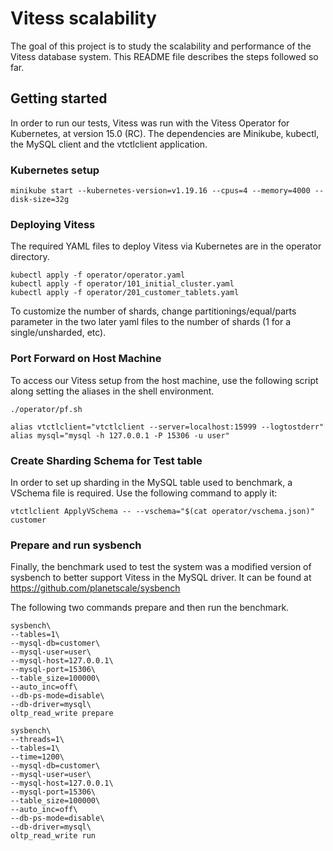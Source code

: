 # Vitess scalability

The goal of this project is to study the scalability and performance of the Vitess database system.
This README file describes the steps followed so far.

## Getting started

In order to run our tests, Vitess was run with the Vitess Operator for Kubernetes, at version 15.0 (RC).
The dependencies are Minikube, kubectl, the MySQL client and the vtctlclient application.

### Kubernetes setup

    minikube start --kubernetes-version=v1.19.16 --cpus=4 --memory=4000 --disk-size=32g

### Deploying Vitess

The required YAML files to deploy Vitess via Kubernetes are in the operator directory.

    kubectl apply -f operator/operator.yaml
    kubectl apply -f operator/101_initial_cluster.yaml
    kubectl apply -f operator/201_customer_tablets.yaml

To customize the number of shards, change partitionings/equal/parts parameter in the two later yaml files to the number of shards (1 for a single/unsharded, etc).

### Port Forward on Host Machine

To access our Vitess setup from the host machine, use the following script along setting the aliases in the shell environment.

    ./operator/pf.sh

    alias vtctlclient="vtctlclient --server=localhost:15999 --logtostderr"
    alias mysql="mysql -h 127.0.0.1 -P 15306 -u user"

### Create Sharding Schema for Test table

In order to set up sharding in the MySQL table used to benchmark, a VSchema file is required. Use the following command to apply it:

    vtctlclient ApplyVSchema -- --vschema="$(cat operator/vschema.json)" customer

### Prepare and run sysbench

Finally, the benchmark used to test the system was a modified version of sysbench to better support Vitess in the MySQL driver. It can be found at https://github.com/planetscale/sysbench

The following two commands prepare and then run the benchmark.

    sysbench\
    --tables=1\
    --mysql-db=customer\
    --mysql-user=user\
    --mysql-host=127.0.0.1\
    --mysql-port=15306\
    --table_size=100000\
    --auto_inc=off\
    --db-ps-mode=disable\
    --db-driver=mysql\
    oltp_read_write prepare

    sysbench\
    --threads=1\
    --tables=1\
    --time=1200\
    --mysql-db=customer\
    --mysql-user=user\
    --mysql-host=127.0.0.1\
    --mysql-port=15306\
    --table_size=100000\
    --auto_inc=off\
    --db-ps-mode=disable\
    --db-driver=mysql\
    oltp_read_write run

